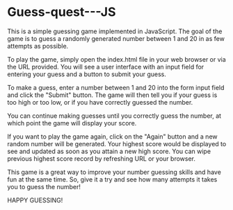 # Guess-quest---JS
This is a simple guessing game implemented in JavaScript. The goal of the game is to guess a randomly generated number between 1 and 20 in as few attempts as possible.

To play the game, simply open the index.html file in your web browser or via the URL provided. You will see a user interface with an input field for entering your guess and a button to submit your guess.

To make a guess, enter a number between 1 and 20 into the form input field and click the "Submit" button. The game will then tell you if your guess is too high or too low, or if you have correctly guessed the number.

You can continue making guesses until you correctly guess the number, at which point the game will display your score.

If you want to play the game again, click on the "Again" button and a new random number will be generated.
Your highest score would be displayed to see and updated as soon as you attain a new high score. You can wipe previous highest score record by refreshing URL or your browser.

This game is a great way to improve your number guessing skills and have fun at the same time. So, give it a try and see how many attempts it takes you to guess the number!

HAPPY GUESSING!











